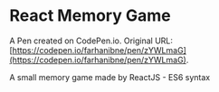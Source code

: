 # React Memory Game 

A Pen created on CodePen.io. Original URL: [https://codepen.io/farhanibne/pen/zYWLmaG](https://codepen.io/farhanibne/pen/zYWLmaG).

A small memory game made by ReactJS - ES6 syntax
